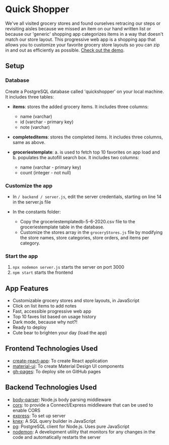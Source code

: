# Quick Shopper

We've all visited grocery stores and found ourselves retracing our steps or revisiting aisles because we missed an item on our hand written list or because our 'generic' shopping app categorizes items in a way that doesn't match our store layout. This progressive web app is a shopping app that allows you to customize your favorite grocery store layouts so you can zip in and out as efficiently as possible. [Check out the demo](https://ihouwat.github.io/shopping-list-react-app-demo/).

## Setup 

### Database

Create a PostgreSQL database called 'quickshopper' on your local machine. It includes three tables:

* **items**: stores the added grocery items. It includes three columns:

    * name (varchar)
    * id (varchar - primary key)
    * note (varchar)

* **completeditems**: stores the completed items. It includes three columns, same as above.

* **groceriestemplate**: a. is used to fetch top 10 favorites on app load and b. populates the autofill search box. It includes two columns:

    * name (varchar - primary key)
    * count (integer - not null)

### Customize the app

* In `/ backend / server.js`, edit the server credentials, starting on line 14 in the server.js file

* In the constants folder:
    * Copy the groceriestemplatedb-5-6-2020.csv file to the groceriestemplate table in the database.
    * Customize the stores array in the `groceryStores.js` file by modifying the store names, store categories, store orders, and items per category.

### Start the app

1. `npx nodemon server.js` starts the server on port 3000
2. `npm start` starts the frontend

## App Features
* Customizable grocery stores and store layouts, in JavaScript
* Click on list items to add notes
* Fast, accessible progressive web app
* Top 10 faves list based on usage history 
* Dark mode, because why not?!
* Ready to deploy
* Cute bear to brighten your day (load the app)

## Frontend Technologies Used
* [create-react-app](https://create-react-app.dev/): To create React application
* [material-ui](https://material-ui.com/): To create Material Design UI components
* [gh-pages](https://www.npmjs.com/package/gh-pages): To deploy site on GitHub pages

## Backend Technologies Used 
* [body-parser](https://www.npmjs.com/package/body-parser): Node.js body parsing middleware
* [cors](https://www.npmjs.com/package/cors): to provide a Connect/Express middleware that can be used to enable CORS
* [express](https://www.npmjs.com/package/express): To set up server
* [knex](https://www.npmjs.com/package/knex): A SQL query builder in JavaScript
* [pg](https://www.npmjs.com/package/pg): PostgreSQL client for Node.js. Uses pure JavaScript
* [nodemon](https://www.npmjs.com/package/nodemon): A development utility that monitors for any changes in the code and automatically restarts the server
